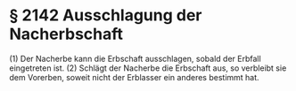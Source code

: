 # § 2142 Ausschlagung der Nacherbschaft
(1) Der Nacherbe kann die Erbschaft ausschlagen, sobald der Erbfall eingetreten ist.
(2) Schlägt der Nacherbe die Erbschaft aus, so verbleibt sie dem Vorerben, soweit nicht der Erblasser ein anderes bestimmt hat.
